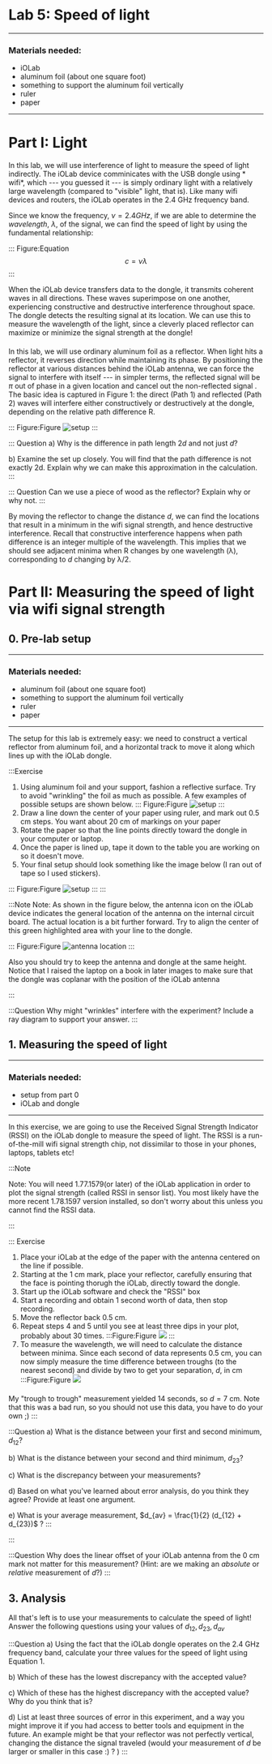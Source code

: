 # Lab 5: Speed of light
---
### Materials needed:
-  iOLab
- aluminum foil (about one square foot) 
- something to support the aluminum foil vertically
- ruler
- paper
---

# Part I: Light 
In this lab, we will use interference of light to measure the speed of light indirectly. The iOLab device comminicates with the USB dongle using * wifi*, which --- you guessed it --- is simply ordinary light with a relatively large wavelength (compared to "visible" light, that is). Like many wifi devices and routers, the iOLab operates in the 2.4 GHz frequency band.

Since we know the frequency, $\nu = 2.4 GHz$, if we are able to determine the *wavelength*, $\lambda$, of the signal, we can find the speed of light by using the fundamental relationship:

::: Figure:Equation
$$
c =  \nu \lambda 
$$
:::

When the iOLab device transfers data to the dongle, it transmits coherent waves in all directions. These waves superimpose on one another, experiencing constructive and destructive interference throughout space. The dongle detects the resulting signal at its location. We can use this to measure the wavelength of the light, since a cleverly placed reflector can maximize or minimize the signal strength at the dongle!

####




In this lab, we will use ordinary aluminum foil as a reflector. When light hits a reflector, it reverses direction while maintaining its phase. By positioning the reflector at various distances behind the iOLab antenna, we can force the signal to interfere with itself --- in simpler terms, the reflected signal will be $\pi$ out of phase in a given location and cancel out the non-reflected signal . The basic idea is captured in Figure 1: the direct (Path 1) and reflected (Path 2) waves will interfere either constructively or destructively at the dongle, depending on the relative path difference R. 

::: Figure:Figure
![setup](imgs/2.png)
:::

::: Question
a) Why is the difference in path length $2d$ and not just $d$?

b) Examine the set up closely. You will find that the path difference is not exactly 2d. Explain why we can make this approximation in the calculation.
:::

::: Question
Can we use a piece of wood as the reflector? Explain why or why not.
:::







By moving the reflector to change the distance $d$, we can find the locations that result in a minimum in the wifi signal strength, and hence destructive interference. Recall that constructive interference happens when path difference is an integer multiple of the wavelength. This implies that we should see adjacent minima when R changes by one wavelength (λ), corresponding to $d$ changing by λ/2.




# Part II: Measuring the speed of light via wifi signal strength

## 0. Pre-lab setup
---
### Materials needed:
- aluminum foil (about one square foot) 
- something to support the aluminum foil vertically
- ruler
- paper
---

The setup for this lab is extremely easy: we need to construct a vertical reflector from aluminum foil, and a horizontal track to move it along which lines up with the iOLab dongle.

:::Exercise
1. Using aluminum foil and your support, fashion a reflective surface. Try to avoid "wrinkling" the foil as much as possible. A few examples of possible setups are shown below.
::: Figure:Figure
![setup](imgs/boardreflector.jpg)
:::
2. Draw a line down the center of your paper using ruler, and mark out 0.5 cm steps. You want about 20 cm of markings on your paper
3. Rotate the paper so that the line points directly toward the dongle in your computer or laptop.
4. Once the paper is lined up, tape it down to the table you are working on so it doesn't move. 
5. Your final setup should look something like the image below (I ran out of tape so I used stickers). 

::: Figure:Figure
![setup](imgs/setup.png)
:::
:::

:::Note
Note: As shown in the figure below, the antenna icon on the iOLab device indicates the general location of the antenna on the internal circuit board. The actual location is a bit further forward.  Try to align the center of this green highlighted area with your line to the dongle.

::: Figure:Figure
![antenna location](imgs/3.png)
:::

Also you should try to keep the antenna and dongle at the same height. Notice that I raised the laptop on a book in later images to make sure that the dongle was coplanar with the position of the iOLab antenna


:::


:::Question
Why might "wrinkles" interfere with the experiment? Include a ray diagram to support your answer.
:::



## 1. Measuring the speed of light 
---
### Materials needed:
- setup from part 0
- iOLab and dongle
---

In this exercise, we are going to use the Received Signal Strength Indicator (RSSI) on the iOLab dongle to measure the speed of light. The RSSI is a run-of-the-mill wifi signal strength chip, not dissimilar to those in your phones, laptops, tablets etc! 

:::Note

Note: You will need 1.77.1579(or later) of the iOLab application in order to plot the signal strength (called RSSI in sensor list). You most likely have the more recent 1.78.1597 version installed, so don't worry about this unless you cannot find the RSSI data.

:::

::: Exercise

1. Place your iOLab at the edge of the paper with the antenna centered on the line if possible.
2. Starting at the 1 cm mark, place your reflector, carefully ensuring that the face is pointing thorugh the iOLab, directly toward the dongle.
3. Start up the iOLab software and check the "RSSI" box
4. Start a recording and obtain 1 second worth of data, then stop recording.
5. Move the reflector back 0.5 cm.
6. Repeat steps 4 and 5 until you see at least three dips in your plot, probably about 30 times.
:::Figure:Figure
![](imgs/final.jpg)
:::
7. To measure the wavelength, we will need to calculate the distance between minima. Since each second of data represents 0.5 cm, you can now simply measure the time difference between troughs (to the nearest second) and divide by two to get your separation, $d$, in cm
:::Figure:Figure
![](imgs/badrun.png)
####
My "trough to trough" measurement yielded 14 seconds, so $d= 7$ cm. Note that this was a bad run, so you should not use this data, you have to do your own ;)
:::

:::Question
a) What is the distance between your first and second minimum,  $d_{12}$?

b) What is the distance between your second and third minimum,   $d_{23}$?

c) What is the discrepancy between your measurements? 

d) Based on what you've learned about error analysis, do you think they agree? Provide at least one argument.

e) What is your average measurement, $d_{av} = \frac{1}{2} (d_{12} + d_{23})$ ?
:::

:::

:::Question
 Why does the linear offset of your iOLab antenna from the 0 cm mark not matter for this measurement? (Hint: are we making an *absolute* or *relative* measurement of $d$?)
:::
## 3. Analysis
All that's left is to use your  measurements to calculate the speed of light! Answer the following questions using your values of $d_{12}, d_{23}, d_{av}$

:::Question
a) Using the fact that the iOLab dongle operates on the 2.4 GHz frequency band, calculate your three values for the speed of light using Equation 1. 

b) Which of these has the lowest discrepancy with the accepted value?

c) Which of these has the highest discrepancy with the accepted value? Why do you think that is?

d) List at least three sources of error in this experiment, and a way you might improve it if you had access to better tools and equipment in the future. An example might be that your reflector was not perfectly vertical, changing the distance the signal traveled (would your measurement of $d$ be larger or smaller in this case :) ? )
:::

